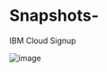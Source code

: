 # Snapshots-

IBM Cloud Signup

![image](https://user-images.githubusercontent.com/51874510/82297338-23bc1f00-99d0-11ea-9c9e-3792a8aeced7.png)
